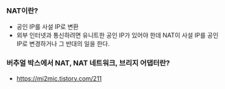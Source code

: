 ### NAT이란? 
  - 공인 IP를 사설 IP로 변환
  - 외부 인터넷과 통신하려면 유니트한 공인 IP가 있어야 한데 
    NAT이 사설 IP를 공인 IP로 변경하거나 그 반대의 일을 한다. 
### 버추얼 박스에서 NAT, NAT 네트워크, 브리지 어댑터란?  
  - https://mi2mic.tistory.com/211

